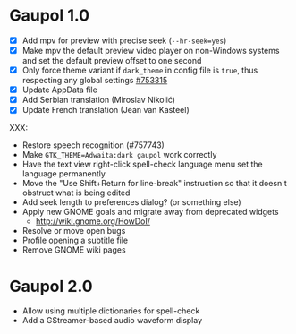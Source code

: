 Gaupol 1.0
==========

* [x] Add mpv for preview with precise seek (`--hr-seek=yes`)
* [x] Make mpv the default preview video player on non-Windows systems
      and set the default preview offset to one second
* [x] Only force theme variant if `dark_theme` in config file is
      `true`, thus respecting any global settings [#753315][]
* [x] Update AppData file
* [x] Add Serbian translation (Miroslav Nikolić)
* [x] Update French translation (Jean van Kasteel)

[#753315]: https://bugzilla.gnome.org/show_bug.cgi?id=753315

XXX:

* Restore speech recognition (#757743)
* Make `GTK_THEME=Adwaita:dark gaupol` work correctly
* Have the text view right-click spell-check language menu
  set the language permanently
* Move the "Use Shift+Return for line-break" instruction so that
  it doesn't obstruct what is being edited
* Add seek length to preferences dialog? (or something else)
* Apply new GNOME goals and migrate away from deprecated widgets
    - <http://wiki.gnome.org/HowDoI/>
* Resolve or move open bugs
* Profile opening a subtitle file
* Remove GNOME wiki pages

Gaupol 2.0
==========

* Allow using multiple dictionaries for spell-check
* Add a GStreamer-based audio waveform display
